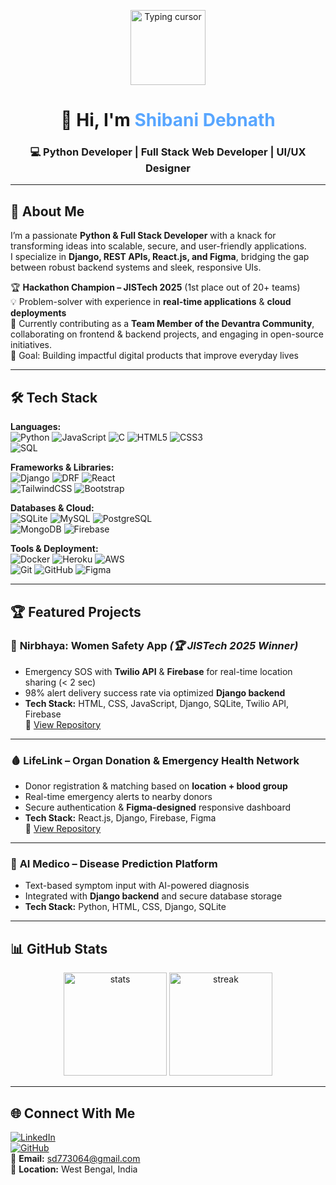 <p align="center">
  <img src="https://media.giphy.com/media/YOUR_GIF_ID/giphy.gif" width="120" alt="Typing cursor" />
</p>



<h1 align="center">👋 Hi, I'm <span style="color:#58a6ff;">Shibani Debnath</span></h1>
<h3 align="center">💻 Python Developer | Full Stack Web Developer | UI/UX Designer</h3>

---

## 🚀 About Me  
I’m a passionate **Python & Full Stack Developer** with a knack for transforming ideas into scalable, secure, and user-friendly applications.  
I specialize in **Django, REST APIs, React.js, and Figma**, bridging the gap between robust backend systems and sleek, responsive UIs.  

🏆 **Hackathon Champion – JISTech 2025** (1st place out of 20+ teams)  
💡 Problem-solver with experience in **real-time applications** & **cloud deployments**  
👥 Currently contributing as a **Team Member of the Devantra Community**, collaborating on frontend & backend projects, and engaging in open-source initiatives.  
🎯 Goal: Building impactful digital products that improve everyday lives  

---

## 🛠 Tech Stack  

**Languages:**  
![Python](https://img.shields.io/badge/Python-3670A0?style=for-the-badge&logo=python&logoColor=ffdd54) 
![JavaScript](https://img.shields.io/badge/JavaScript-323330?style=for-the-badge&logo=javascript&logoColor=F7DF1E) 
![C](https://img.shields.io/badge/C-00599C?style=for-the-badge&logo=c&logoColor=white) 
![HTML5](https://img.shields.io/badge/HTML5-E34F26?style=for-the-badge&logo=html5&logoColor=white) 
![CSS3](https://img.shields.io/badge/CSS3-1572B6?style=for-the-badge&logo=css3&logoColor=white)  
![SQL](https://img.shields.io/badge/SQL-003B57?style=for-the-badge&logo=postgresql&logoColor=white)

**Frameworks & Libraries:**  
![Django](https://img.shields.io/badge/Django-092E20?style=for-the-badge&logo=django&logoColor=white) 
![DRF](https://img.shields.io/badge/DRF-FF1709?style=for-the-badge&logo=django&logoColor=white) 
![React](https://img.shields.io/badge/React-20232A?style=for-the-badge&logo=react&logoColor=61DAFB)  
![TailwindCSS](https://img.shields.io/badge/TailwindCSS-38B2AC?style=for-the-badge&logo=tailwind-css&logoColor=white) 
![Bootstrap](https://img.shields.io/badge/Bootstrap-563D7C?style=for-the-badge&logo=bootstrap&logoColor=white) 

**Databases & Cloud:**  
![SQLite](https://img.shields.io/badge/SQLite-07405E?style=for-the-badge&logo=sqlite&logoColor=white) 
![MySQL](https://img.shields.io/badge/MySQL-005C84?style=for-the-badge&logo=mysql&logoColor=white) 
![PostgreSQL](https://img.shields.io/badge/PostgreSQL-316192?style=for-the-badge&logo=postgresql&logoColor=white)  
![MongoDB](https://img.shields.io/badge/MongoDB-4EA94B?style=for-the-badge&logo=mongodb&logoColor=white) 
![Firebase](https://img.shields.io/badge/Firebase-ffca28?style=for-the-badge&logo=firebase&logoColor=black)

**Tools & Deployment:**  
![Docker](https://img.shields.io/badge/Docker-2496ED?style=for-the-badge&logo=docker&logoColor=white) 
![Heroku](https://img.shields.io/badge/Heroku-430098?style=for-the-badge&logo=heroku&logoColor=white) 
![AWS](https://img.shields.io/badge/AWS-232F3E?style=for-the-badge&logo=amazon-aws&logoColor=white)  
![Git](https://img.shields.io/badge/Git-F05032?style=for-the-badge&logo=git&logoColor=white) 
![GitHub](https://img.shields.io/badge/GitHub-181717?style=for-the-badge&logo=github&logoColor=white) 
![Figma](https://img.shields.io/badge/Figma-F24E1E?style=for-the-badge&logo=figma&logoColor=white)

---

## 🏆 Featured Projects  

### 🚨 **Nirbhaya: Women Safety App** *(🏆 JISTech 2025 Winner)*  
- Emergency SOS with **Twilio API** & **Firebase** for real-time location sharing (< 2 sec)  
- 98% alert delivery success rate via optimized **Django backend**  
- **Tech Stack:** HTML, CSS, JavaScript, Django, SQLite, Twilio API, Firebase  
🔗 [View Repository](https://github.com/Shibani987/nirbhaya)

---

### 🩸 **LifeLink – Organ Donation & Emergency Health Network**  
- Donor registration & matching based on **location + blood group**  
- Real-time emergency alerts to nearby donors  
- Secure authentication & **Figma-designed** responsive dashboard  
- **Tech Stack:** React.js, Django, Firebase, Figma  
🔗 [View Repository](https://github.com/Shibani987/LifeLink)

---

### 🧠 **AI Medico – Disease Prediction Platform**  
- Text-based symptom input with AI-powered diagnosis  
- Integrated with **Django backend** and secure database storage  
- **Tech Stack:** Python, HTML, CSS, Django, SQLite  

---

## 📊 GitHub Stats  
<p align="center">
  <img src="https://github-readme-stats.vercel.app/api?username=Shibani987&show_icons=true&theme=tokyonight" alt="stats" height="165"/>
  <img src="https://github-readme-streak-stats.herokuapp.com/?user=Shibani987&theme=tokyonight" alt="streak" height="165"/>
</p>

---

## 🌐 Connect With Me  
[![LinkedIn](https://img.shields.io/badge/LinkedIn-0077b5?style=for-the-badge&logo=linkedin&logoColor=white)](https://www.linkedin.com/in/shibani-debnath-84522834a/)  
[![GitHub](https://img.shields.io/badge/GitHub-181717?style=for-the-badge&logo=github&logoColor=white)](https://github.com/Shibani987)  
📩 **Email:** sd773064@gmail.com  
📍 **Location:** West Bengal, India  
